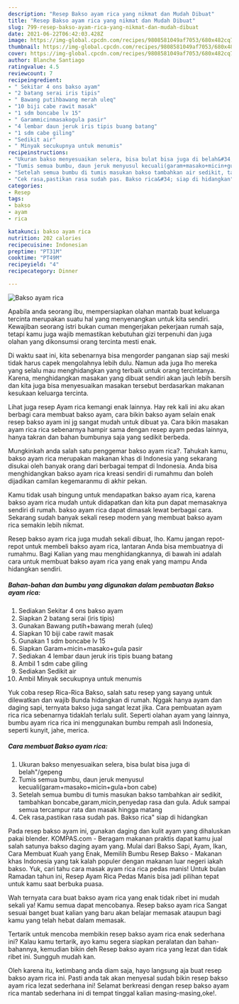 ```yaml
---
description: "Resep Bakso ayam rica yang nikmat dan Mudah Dibuat"
title: "Resep Bakso ayam rica yang nikmat dan Mudah Dibuat"
slug: 799-resep-bakso-ayam-rica-yang-nikmat-dan-mudah-dibuat
date: 2021-06-22T06:42:03.428Z
image: https://img-global.cpcdn.com/recipes/9808581049af7053/680x482cq70/bakso-ayam-rica-foto-resep-utama.jpg
thumbnail: https://img-global.cpcdn.com/recipes/9808581049af7053/680x482cq70/bakso-ayam-rica-foto-resep-utama.jpg
cover: https://img-global.cpcdn.com/recipes/9808581049af7053/680x482cq70/bakso-ayam-rica-foto-resep-utama.jpg
author: Blanche Santiago
ratingvalue: 4.5
reviewcount: 7
recipeingredient:
- " Sekitar 4 ons bakso ayam"
- "2 batang serai iris tipis"
- " Bawang putihbawang merah uleq"
- "10 biji cabe rawit masak"
- "1 sdm boncabe lv 15"
- " Garammicinmasakogula pasir"
- "4 lembar daun jeruk iris tipis buang batang"
- "1 sdm cabe giling"
- "Sedikit air"
- " Minyak secukupnya untuk menumis"
recipeinstructions:
- "Ukuran bakso menyesuaikan selera, bisa bulat bisa juga di belah&#34;/gepeng"
- "Tumis semua bumbu, daun jeruk menyusul kecuali(garam+masako+micin+gula+bon cabe)"
- "Setelah semua bumbu di tumis masukan bakso tambahkan air sedikit, tambahkan boncabe,garam,micin,penyedap rasa dan gula. Aduk sampai semua tercampur rata dan masak hingga matang"
- "Cek rasa,pastikan rasa sudah pas. Bakso rica&#34; siap di hidangkan"
categories:
- Resep
tags:
- bakso
- ayam
- rica

katakunci: bakso ayam rica 
nutrition: 202 calories
recipecuisine: Indonesian
preptime: "PT31M"
cooktime: "PT49M"
recipeyield: "4"
recipecategory: Dinner

---
```



![Bakso ayam rica](https://img-global.cpcdn.com/recipes/9808581049af7053/680x482cq70/bakso-ayam-rica-foto-resep-utama.jpg)

Apabila anda seorang ibu, mempersiapkan olahan mantab buat keluarga tercinta merupakan suatu hal yang menyenangkan untuk kita sendiri. Kewajiban seorang istri bukan cuman mengerjakan pekerjaan rumah saja, tetapi kamu juga wajib memastikan kebutuhan gizi terpenuhi dan juga olahan yang dikonsumsi orang tercinta mesti enak.

Di waktu  saat ini, kita sebenarnya bisa mengorder panganan siap saji meski tidak harus capek mengolahnya lebih dulu. Namun ada juga lho mereka yang selalu mau menghidangkan yang terbaik untuk orang tercintanya. Karena, menghidangkan masakan yang dibuat sendiri akan jauh lebih bersih dan kita juga bisa menyesuaikan masakan tersebut berdasarkan makanan kesukaan keluarga tercinta. 

Lihat juga resep Ayam rica kemangi enak lainnya. Hay rek kali ini aku akan berbagi cara membuat bakso ayam, cara bikin bakso ayam selain enak resep bakso ayam ini jg sangat mudah untuk dibuat ya. Cara bikin masakan ayam rica rica sebenarnya hampir sama dengan resep ayam pedas lainnya, hanya takran dan bahan bumbunya saja yang sedikit berbeda.

Mungkinkah anda salah satu penggemar bakso ayam rica?. Tahukah kamu, bakso ayam rica merupakan makanan khas di Indonesia yang sekarang disukai oleh banyak orang dari berbagai tempat di Indonesia. Anda bisa menghidangkan bakso ayam rica kreasi sendiri di rumahmu dan boleh dijadikan camilan kegemaranmu di akhir pekan.

Kamu tidak usah bingung untuk mendapatkan bakso ayam rica, karena bakso ayam rica mudah untuk didapatkan dan kita pun dapat memasaknya sendiri di rumah. bakso ayam rica dapat dimasak lewat berbagai cara. Sekarang sudah banyak sekali resep modern yang membuat bakso ayam rica semakin lebih nikmat.

Resep bakso ayam rica juga mudah sekali dibuat, lho. Kamu jangan repot-repot untuk membeli bakso ayam rica, lantaran Anda bisa membuatnya di rumahmu. Bagi Kalian yang mau menghidangkannya, di bawah ini adalah cara untuk membuat bakso ayam rica yang enak yang mampu Anda hidangkan sendiri.

<!--inarticleads1-->

##### Bahan-bahan dan bumbu yang digunakan dalam pembuatan Bakso ayam rica:

1. Sediakan  Sekitar 4 ons bakso ayam
1. Siapkan 2 batang serai (iris tipis)
1. Gunakan  Bawang putih+bawang merah (uleq)
1. Siapkan 10 biji cabe rawit masak
1. Gunakan 1 sdm boncabe lv 15
1. Siapkan  Garam+micin+masako+gula pasir
1. Sediakan 4 lembar daun jeruk iris tipis buang batang
1. Ambil 1 sdm cabe giling
1. Sediakan Sedikit air
1. Ambil  Minyak secukupnya untuk menumis


Yuk coba resep Rica-Rica Bakso, salah satu resep yang sayang untuk dilewatkan dan wajib Bunda hidangkan di rumah. Nggak hanya ayam dan daging sapi, ternyata bakso juga sangat lezat jika. Cara pembuatan ayam rica rica sebenarnya tidaklah terlalu sulit. Seperti olahan ayam yang lainnya, bumbu ayam rica rica ini menggunakan bumbu rempah asli Indonesia, seperti kunyit, jahe, merica. 

<!--inarticleads2-->

##### Cara membuat Bakso ayam rica:

1. Ukuran bakso menyesuaikan selera, bisa bulat bisa juga di belah&#34;/gepeng
1. Tumis semua bumbu, daun jeruk menyusul kecuali(garam+masako+micin+gula+bon cabe)
1. Setelah semua bumbu di tumis masukan bakso tambahkan air sedikit, tambahkan boncabe,garam,micin,penyedap rasa dan gula. Aduk sampai semua tercampur rata dan masak hingga matang
1. Cek rasa,pastikan rasa sudah pas. Bakso rica&#34; siap di hidangkan


Pada resep bakso ayam ini, gunakan daging dan kulit ayam yang dihaluskan pakai blender. KOMPAS.com - Beragam makanan praktis dapat kamu jual salah satunya bakso daging ayam yang. Mulai dari Bakso Sapi, Ayam, Ikan, Cara Membuat Kuah yang Enak, Memilih Bumbu Resep Bakso - Makanan khas Indonesia yang tak kalah populer dengan makanan luar negeri iakah bakso. Yuk, cari tahu cara masak ayam rica rica pedas manis! Untuk bulan Ramadan tahun ini, Resep Ayam Rica Pedas Manis bisa jadi pilihan tepat untuk kamu saat berbuka puasa. 

Wah ternyata cara buat bakso ayam rica yang enak tidak ribet ini mudah sekali ya! Kamu semua dapat mencobanya. Resep bakso ayam rica Sangat sesuai banget buat kalian yang baru akan belajar memasak ataupun bagi kamu yang telah hebat dalam memasak.

Tertarik untuk mencoba membikin resep bakso ayam rica enak sederhana ini? Kalau kamu tertarik, ayo kamu segera siapkan peralatan dan bahan-bahannya, kemudian bikin deh Resep bakso ayam rica yang lezat dan tidak ribet ini. Sungguh mudah kan. 

Oleh karena itu, ketimbang anda diam saja, hayo langsung aja buat resep bakso ayam rica ini. Pasti anda tak akan menyesal sudah bikin resep bakso ayam rica lezat sederhana ini! Selamat berkreasi dengan resep bakso ayam rica mantab sederhana ini di tempat tinggal kalian masing-masing,oke!.

